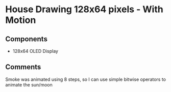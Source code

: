 # House Drawing 128x64 pixels - With Motion

## Components
- 128x64 OLED Display

## Comments
Smoke was animated using 8 steps, so I can use simple bitwise operators to animate the sun/moon
